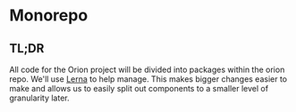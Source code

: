 <!---
Copyright 2016 Autodesk,Inc.

Licensed under the Apache License, Version 2.0 (the "License");
you may not use this file except in compliance with the License.
You may obtain a copy of the License at

    http://www.apache.org/licenses/LICENSE-2.0

Unless required by applicable law or agreed to in writing, software
distributed under the License is distributed on an "AS IS" BASIS,
WITHOUT WARRANTIES OR CONDITIONS OF ANY KIND, either express or implied.
See the License for the specific language governing permissions and
limitations under the License.
-->

# Monorepo

## TL;DR

All code for the Orion project will be divided into packages within the orion repo.
We'll use [Lerna](https://github.com/lerna/lerna) to help manage. This makes bigger changes
easier to make and allows us to easily split out components to a smaller level of granularity later.

